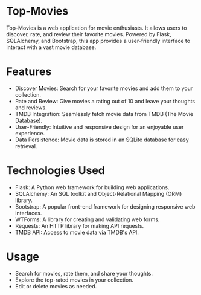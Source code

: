 # Top-Movies
Top-Movies is a web application for movie enthusiasts. It allows users to discover, rate, and review their favorite movies. Powered by Flask, SQLAlchemy, and Bootstrap, this app provides a user-friendly interface to interact with a vast movie database.

# Features
- Discover Movies: Search for your favorite movies and add them to your collection.
- Rate and Review: Give movies a rating out of 10 and leave your thoughts and reviews.
- TMDB Integration: Seamlessly fetch movie data from TMDB (The Movie Database).
- User-Friendly: Intuitive and responsive design for an enjoyable user experience.
- Data Persistence: Movie data is stored in an SQLite database for easy retrieval.

# Technologies Used
- Flask: A Python web framework for building web applications.
- SQLAlchemy: An SQL toolkit and Object-Relational Mapping (ORM) library.
- Bootstrap: A popular front-end framework for designing responsive web interfaces.
- WTForms: A library for creating and validating web forms.
- Requests: An HTTP library for making API requests.
- TMDB API: Access to movie data via TMDB's API.

# Usage
- Search for movies, rate them, and share your thoughts.
- Explore the top-rated movies in your collection.
- Edit or delete movies as needed.
